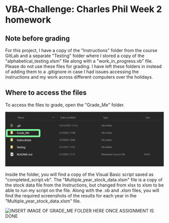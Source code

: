 # VBA-Challenge: Charles Phil Week 2 homework

## Note before grading

For this project, I have a copy of the "Instructions" folder from the course GitLab and a separate "Testing" folder where I stored a copy of the "alphabetical_testing.xlsm" file along with a "work_in_progress.vb" file. Please do not use these files for grading. I have left these folders in instead of adding them to a .gitignore in case I had issues accessing the instructions and my work across different computers over the holidays.

## Where to access the files

To access the files to grade, open the "Grade_Me" folder.

![Where to find files](Images/where_to_find.png)

Inside the folder, you will find a copy of the Visual Basic script saved as "completed_script.vb". The "Multiple_year_stock_data.xlsm" file is a copy of the stock data file from the Instructions, but changed from xlsx to xlsm to be able to run my script on the file. Along with the .vb and .xlsm files, you will find the required screenshots of the results for each year in the "Multiple_year_stock_data.xlsm" file.

![INSERT IMAGE OF GRADE_ME FOLDER HERE ONCE ASSIGNMENT IS DONE]()
